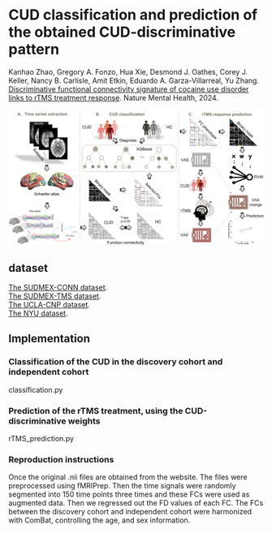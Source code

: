 # CUD classification and prediction of the obtained CUD-discriminative pattern
Kanhao Zhao, Gregory A. Fonzo, Hua Xie, Desmond J. Oathes, Corey J. Keller, Nancy B. Carlisle, Amit Etkin, Eduardo A. Garza-Villarreal, Yu Zhang. [Discriminative functional connectivity signature of cocaine use disorder links to rTMS treatment response](https://www.nature.com/articles/s44220-024-00209-1). Nature Mental Health, 2024.

<div align=center>
<img width="1000" alt="1669910392114" src="https://github.com/zhangyubrain/FCN-CUD-Phenotyping-rTMS/blob/main/img/1695421844211.png">
</div>

## dataset
[The SUDMEX-CONN dataset](https://openneuro.org/datasets/ds003346/versions/1.1.2). <br />
[The SUDMEX-TMS dataset](https://openneuro.org/datasets/ds003037/versions/2.0.0). <br />
[The UCLA-CNP dataset](https://openneuro.org/datasets/ds000030/versions/1.0.0). <br />
[The NYU dataset](http://fcon_1000.projects.nitrc.org/indi/retro/nyuCocaine.html). <br />

## Implementation
### Classification of the CUD in the discovery cohort and independent cohort
classification.py
### Prediction of the rTMS treatment, using the CUD-discriminative weights
rTMS_prediction.py
### Reproduction instructions
Once the original .nii files are obtained from the website. The files were preprocessed using fMRIPrep. Then the time signals were randomly segmented into 150 time points three times and these FCs were used as augmented data. Then we regressed out the FD values of each FC. The FCs between the discovery cohort and independent cohort were harmonized with ComBat, controlling the age, and sex information.

